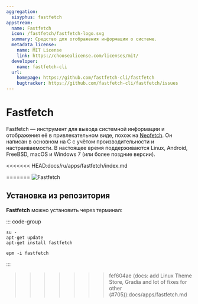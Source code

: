 ```yaml
---
aggregation:
  sisyphus: fastfetch
appstream:
  name: Fastfetch
  icon: /fastfetch/fastfetch-logo.svg
  summary: Средство для отображения информации о системе.
  metadata_license:
    name: MIT License
    link: https://choosealicense.com/licenses/mit/
  developer:
    name: fastfetch-cli
  url:
    homepage: https://github.com/fastfetch-cli/fastfetch
    bugtracker: https://github.com/fastfetch-cli/fastfetch/issues
---
```


# Fastfetch

Fastfetch — инструмент для вывода системной информации и отображения её в привлекательном виде, похож на [Neofetch](/apps/neofetch/). Он написан в основном на C с учётом производительности и настраиваемости. В настоящее время поддерживаются Linux, Android, FreeBSD, macOS и Windows 7 (или более поздние версии).

<<<<<<< HEAD:docs/ru/apps/fastfetch/index.md
<!--@include: @ru/apps/.parts/install/content-repo.md-->
=======
![Fastfetch](/fastfetch/fastfetch-1.png)

## Установка из репозитория

**Fastfetch** можно установить через терминал:

::: code-group

```shell[apt-get]
su -
apt-get update
apt-get install fastfetch
```

```shell[epm]
epm -i fastfetch
```

:::
>>>>>>> fef604ae (docs: add Linux Theme Store, Gradia and lot of fixes for other (#705)):docs/apps/fastfetch.md
